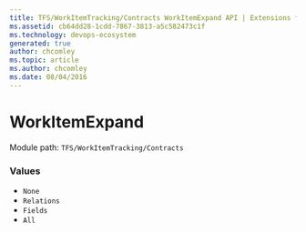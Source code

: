 ```yaml
---
title: TFS/WorkItemTracking/Contracts WorkItemExpand API | Extensions for Azure DevOps Services
ms.assetid: cb64dd28-1cdd-7867-3813-a5c582473c1f
ms.technology: devops-ecosystem
generated: true
author: chcomley
ms.topic: article
ms.author: chcomley
ms.date: 08/04/2016
---
```


# WorkItemExpand

Module path: `TFS/WorkItemTracking/Contracts`

### Values

- `None`
- `Relations`
- `Fields`
- `All`
